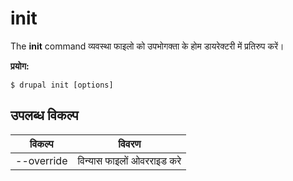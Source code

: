 # init
The **init** command व्यवस्था फाइलो को उपभोगक्ता के होम डायरेक्टरी में प्रतिरुप करें।

**प्रयोग:**
```
$ drupal init [options] 
```

## उपलब्ध विकल्प
विकल्प | विवरण
-------|-------------
--override | विन्यास फाइलों ओवरराइड करे
